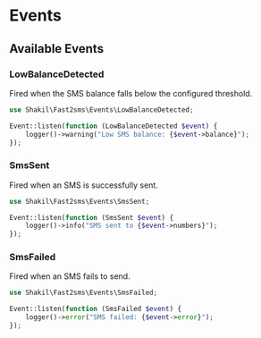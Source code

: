 # Events

## Available Events

### LowBalanceDetected

Fired when the SMS balance falls below the configured threshold.

```php
use Shakil\Fast2sms\Events\LowBalanceDetected;

Event::listen(function (LowBalanceDetected $event) {
    logger()->warning("Low SMS balance: {$event->balance}");
});
```


### SmsSent

Fired when an SMS is successfully sent.

```php
use Shakil\Fast2sms\Events\SmsSent;

Event::listen(function (SmsSent $event) {
    logger()->info("SMS sent to {$event->numbers}");
});
```


### SmsFailed

Fired when an SMS fails to send.

```php
use Shakil\Fast2sms\Events\SmsFailed;

Event::listen(function (SmsFailed $event) {
    logger()->error("SMS failed: {$event->error}");
});
```
